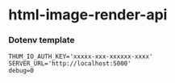 # html-image-render-api



### Dotenv template

```
THUM_IO_AUTH_KEY='xxxxx-xxx-xxxxxx-xxxx'
SERVER_URL='http://localhost:5000'
debug=0
```
